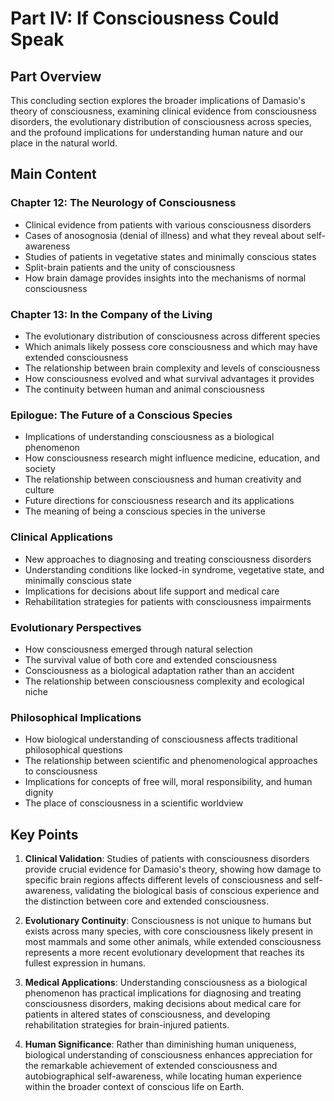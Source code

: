 # Part IV: If Consciousness Could Speak

## Part Overview
This concluding section explores the broader implications of Damasio's theory of consciousness, examining clinical evidence from consciousness disorders, the evolutionary distribution of consciousness across species, and the profound implications for understanding human nature and our place in the natural world.

## Main Content

### Chapter 12: The Neurology of Consciousness
- Clinical evidence from patients with various consciousness disorders
- Cases of anosognosia (denial of illness) and what they reveal about self-awareness
- Studies of patients in vegetative states and minimally conscious states
- Split-brain patients and the unity of consciousness
- How brain damage provides insights into the mechanisms of normal consciousness

### Chapter 13: In the Company of the Living
- The evolutionary distribution of consciousness across different species
- Which animals likely possess core consciousness and which may have extended consciousness
- The relationship between brain complexity and levels of consciousness
- How consciousness evolved and what survival advantages it provides
- The continuity between human and animal consciousness

### Epilogue: The Future of a Conscious Species
- Implications of understanding consciousness as a biological phenomenon
- How consciousness research might influence medicine, education, and society
- The relationship between consciousness and human creativity and culture
- Future directions for consciousness research and its applications
- The meaning of being a conscious species in the universe

### Clinical Applications
- New approaches to diagnosing and treating consciousness disorders
- Understanding conditions like locked-in syndrome, vegetative state, and minimally conscious state
- Implications for decisions about life support and medical care
- Rehabilitation strategies for patients with consciousness impairments

### Evolutionary Perspectives
- How consciousness emerged through natural selection
- The survival value of both core and extended consciousness
- Consciousness as a biological adaptation rather than an accident
- The relationship between consciousness complexity and ecological niche

### Philosophical Implications
- How biological understanding of consciousness affects traditional philosophical questions
- The relationship between scientific and phenomenological approaches to consciousness
- Implications for concepts of free will, moral responsibility, and human dignity
- The place of consciousness in a scientific worldview

## Key Points

1. **Clinical Validation**: Studies of patients with consciousness disorders provide crucial evidence for Damasio's theory, showing how damage to specific brain regions affects different levels of consciousness and self-awareness, validating the biological basis of conscious experience and the distinction between core and extended consciousness.

2. **Evolutionary Continuity**: Consciousness is not unique to humans but exists across many species, with core consciousness likely present in most mammals and some other animals, while extended consciousness represents a more recent evolutionary development that reaches its fullest expression in humans.

3. **Medical Applications**: Understanding consciousness as a biological phenomenon has practical implications for diagnosing and treating consciousness disorders, making decisions about medical care for patients in altered states of consciousness, and developing rehabilitation strategies for brain-injured patients.

4. **Human Significance**: Rather than diminishing human uniqueness, biological understanding of consciousness enhances appreciation for the remarkable achievement of extended consciousness and autobiographical self-awareness, while locating human experience within the broader context of conscious life on Earth.